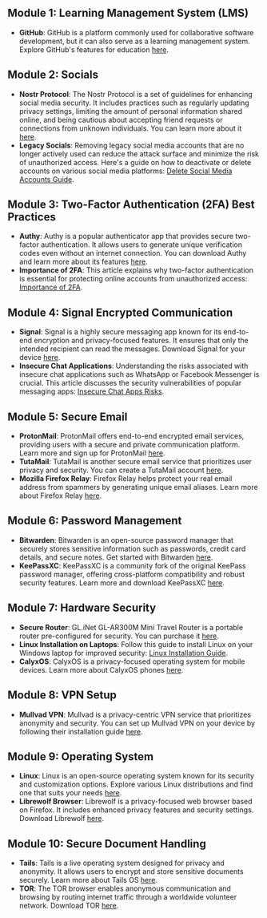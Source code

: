 ## Module 1: Learning Management System (LMS)
- **GitHub**: GitHub is a platform commonly used for collaborative software development, but it can also serve as a learning management system. Explore GitHub's features for education [here](https://education.github.com/).

## Module 2: Socials
- **Nostr Protocol**: The Nostr Protocol is a set of guidelines for enhancing social media security. It includes practices such as regularly updating privacy settings, limiting the amount of personal information shared online, and being cautious about accepting friend requests or connections from unknown individuals. You can learn more about it [here](#).
- **Legacy Socials**: Removing legacy social media accounts that are no longer actively used can reduce the attack surface and minimize the risk of unauthorized access. Here's a guide on how to deactivate or delete accounts on various social media platforms: [Delete Social Media Accounts Guide](#).

## Module 3: Two-Factor Authentication (2FA) Best Practices
- **Authy**: Authy is a popular authenticator app that provides secure two-factor authentication. It allows users to generate unique verification codes even without an internet connection. You can download Authy and learn more about its features [here](https://authy.com/).
- **Importance of 2FA**: This article explains why two-factor authentication is essential for protecting online accounts from unauthorized access: [Importance of 2FA](#).

## Module 4: Signal Encrypted Communication
- **Signal**: Signal is a highly secure messaging app known for its end-to-end encryption and privacy-focused features. It ensures that only the intended recipient can read the messages. Download Signal for your device [here](https://signal.org/en/).
- **Insecure Chat Applications**: Understanding the risks associated with insecure chat applications such as WhatsApp or Facebook Messenger is crucial. This article discusses the security vulnerabilities of popular messaging apps: [Insecure Chat Apps Risks](#).

## Module 5: Secure Email
- **ProtonMail**: ProtonMail offers end-to-end encrypted email services, providing users with a secure and private communication platform. Learn more and sign up for ProtonMail [here](https://protonmail.com/).
- **TutaMail**: TutaMail is another secure email service that prioritizes user privacy and security. You can create a TutaMail account [here](https://www.tutanota.com/).
- **Mozilla Firefox Relay**: Firefox Relay helps protect your real email address from spammers by generating unique email aliases. Learn more about Firefox Relay [here](https://relay.firefox.com/).

## Module 6: Password Management
- **Bitwarden**: Bitwarden is an open-source password manager that securely stores sensitive information such as passwords, credit card details, and secure notes. Get started with Bitwarden [here](https://bitwarden.com/).
- **KeePassXC**: KeePassXC is a community fork of the original KeePass password manager, offering cross-platform compatibility and robust security features. Learn more and download KeePassXC [here](https://keepassxc.org/).

## Module 7: Hardware Security
- **Secure Router**: GL.iNet GL-AR300M Mini Travel Router is a portable router pre-configured for security. You can purchase it [here](https://www.gl-inet.com/products/gl-ar300m/).
- **Linux Installation on Laptops**: Follow this guide to install Linux on your Windows laptop for improved security: [Linux Installation Guide](#).
- **CalyxOS**: CalyxOS is a privacy-focused operating system for mobile devices. Learn more about CalyxOS phones [here](https://calyxos.org/).

## Module 8: VPN Setup
- **Mullvad VPN**: Mullvad is a privacy-centric VPN service that prioritizes anonymity and security. You can set up Mullvad VPN on your device by following their installation guide [here](https://mullvad.net/en/guides/).

## Module 9: Operating System
- **Linux**: Linux is an open-source operating system known for its security and customization options. Explore various Linux distributions and find one that suits your needs [here](https://www.linux.org/).
- **Librewolf Browser**: Librewolf is a privacy-focused web browser based on Firefox. It includes enhanced privacy features and security settings. Download Librewolf [here](https://librewolf-community.gitlab.io/).

## Module 10: Secure Document Handling
- **Tails**: Tails is a live operating system designed for privacy and anonymity. It allows users to encrypt and store sensitive documents securely. Learn more about Tails OS [here](https://tails.boum.org/).
- **TOR**: The TOR browser enables anonymous communication and browsing by routing internet traffic through a worldwide volunteer network. Download TOR [here](https://www.torproject.org/).

